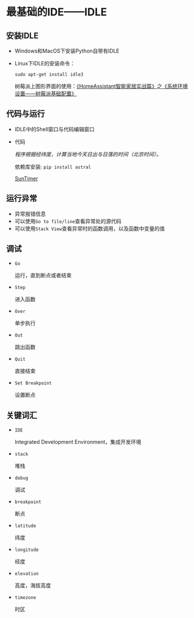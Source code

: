 # 最基础的IDE——IDLE

## 安装IDLE
- Windows和MacOS下安装Python自带有IDLE
- Linux下IDLE的安装命令：

  `sudo apt-get install idle3`

  树莓派上图形界面的使用：[《HomeAssistant智能家居实战篇》](https://study.163.com/course/courseMain.htm?courseId=1006189053&share=2&shareId=400000000624093)之[《系统环境设置——树莓派基础配置》](https://study.163.com/course/courseLearn.htm?courseId=1006189053&share=2&shareId=400000000624093#/learn/video?lessonId=1053670878&courseId=1006189053)


## 代码与运行
- IDLE中的Shell窗口与代码编辑窗口
- 代码

  *程序根据经纬度，计算当地今天日出与日落的时间（北京时间）。*

  依赖库安装:  `pip install astral`

  [SunTimer](programs/SunTimer.py)

 ## 运行异常
- 异常报错信息
- 可以使用`Go to file/line`查看异常处的源代码
- 可以使用`Stack View`查看异常时的函数调用，以及函数中变量的值

## 调试
- `Go`

  运行，直到断点或者结束

- `Step`

  进入函数

- `Over`

  单步执行

- `Out`

  跳出函数

- `Quit`

  直接结束

- `Set Breakpoint`

  设置断点

## 关键词汇
- `IDE`

  Integrated Development Environment，集成开发环境

- `stack`

  堆栈

- `debug`

  调试

- `breakpoint`

  断点

- `latitude`

  纬度

- `longitude`

  经度

- `elevation`

  高度，海拔高度

- `timezone`

  时区